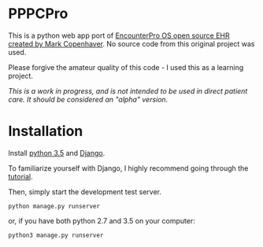 # PPPCPro
This is a python web app port of [EncounterPro OS open source EHR created by Mark Copenhaver](http://encounterpro.org/).  No source code from this original project was used.

Please forgive the amateur quality of this code - I used this as a learning project.  

*This is a work in progress, and is not intended to be used in direct patient care. It should be considered an "alpha" version.*

# Installation

Install [python 3.5](https://www.python.org/downloads/release/python-350/) and [Django](https://www.djangoproject.com/download/). 

To familiarize yourself with Django, I highly recommend going through the [tutorial](https://docs.djangoproject.com/en/1.9/).

Then, simply start the development test server.
```
python manage.py runserver
```
or, if you have both python 2.7 and 3.5 on your computer:
```
python3 manage.py runserver
```

